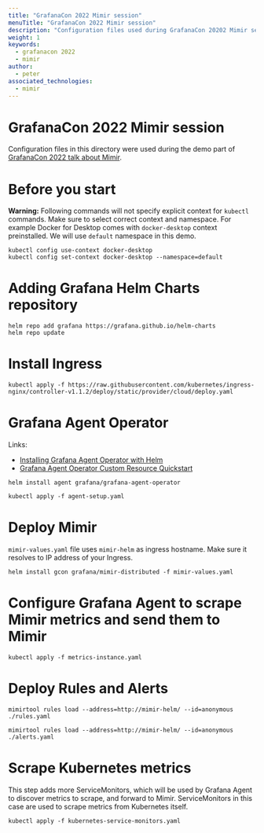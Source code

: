 ```yaml
---
title: "GrafanaCon 2022 Mimir session"
menuTitle: "GrafanaCon 2022 Mimir session"
description: "Configuration files used during GrafanaCon 20202 Mimir session"
weight: 1
keywords:
  - grafanacon 2022
  - mimir
author:
  - peter
associated_technologies:
  - mimir
---
```


# GrafanaCon 2022 Mimir session

Configuration files in this directory were used during the demo part of [GrafanaCon 2022 talk about Mimir](https://grafana.com/go/grafanaconline/2022/grafana-mimir-migrate-your-metrics-in-minutes/).

# Before you start

**Warning:** Following commands will not specify explicit context for `kubectl` commands. Make sure to select correct
context and namespace. For example Docker for Desktop comes with `docker-desktop` context preinstalled. We will
use `default` namespace in this demo.

```
kubectl config use-context docker-desktop
kubectl config set-context docker-desktop --namespace=default
```

# Adding Grafana Helm Charts repository

```
helm repo add grafana https://grafana.github.io/helm-charts
helm repo update
```

# Install Ingress

```
kubectl apply -f https://raw.githubusercontent.com/kubernetes/ingress-nginx/controller-v1.1.2/deploy/static/provider/cloud/deploy.yaml
```

# Grafana Agent Operator

Links:

- [Installing Grafana Agent Operator with Helm](https://grafana.com/docs/agent/latest/operator/helm-getting-started/)
- [Grafana Agent Operator Custom Resource Quickstart](https://grafana.com/docs/agent/latest/operator/custom-resource-quickstart/)

```
helm install agent grafana/grafana-agent-operator

kubectl apply -f agent-setup.yaml
```

# Deploy Mimir

`mimir-values.yaml` file uses `mimir-helm` as ingress hostname. Make sure it resolves to IP address of your Ingress.

```
helm install gcon grafana/mimir-distributed -f mimir-values.yaml
```

# Configure Grafana Agent to scrape Mimir metrics and send them to Mimir

```
kubectl apply -f metrics-instance.yaml
```

# Deploy Rules and Alerts

```
mimirtool rules load --address=http://mimir-helm/ --id=anonymous ./rules.yaml

mimirtool rules load --address=http://mimir-helm/ --id=anonymous ./alerts.yaml
```

# Scrape Kubernetes metrics

This step adds more ServiceMonitors, which will be used by Grafana Agent to discover metrics to scrape, and forward to Mimir.
ServiceMonitors in this case are used to scrape metrics from Kubernetes itself.

```
kubectl apply -f kubernetes-service-monitors.yaml
```
